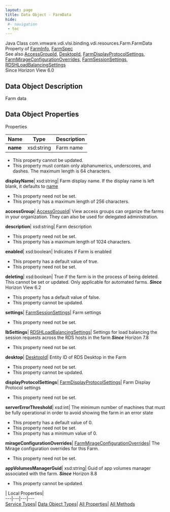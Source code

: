 ```yaml
---
layout: page
title: Data Object - FarmData
hide:
 #- navigation
 - toc
---
```






Java Class
    com.vmware.vdi.vlsi.binding.vdi.resources.Farm.FarmData  
Property of
     [FarmInfo](vdi.resources.Farm.FarmInfo.md#field_detail), [FarmSpec](vdi.resources.Farm.FarmSpec.md#field_detail)  
See also
     [AccessGroupId](vdi.entity.AccessGroupId.md), [DesktopId](vdi.entity.DesktopId.md), [FarmDisplayProtocolSettings](vdi.resources.Farm.DisplayProtocolSettings.md), [FarmMirageConfigurationOverrides](vdi.resources.Farm.MirageConfigurationOverrides.md), [FarmSessionSettings](vdi.resources.Farm.SessionSettings.md), [RDSHLoadBalancingSettings](vdi.resources.Farm.LoadBalancingSettings.md)  
Since 
    Horizon View 6.0

## Data Object Description 

Farm data 

## Data Object Properties

Properties

Name |  Type |  Description   
---|---|---  
**name**|  xsd:string|  Farm name   


 * This property cannot be updated.
  * This property must contain only alphanumerics, underscores, and dashes. The maximum length is 64 characters. 

  
**displayName**|  xsd:string|  Farm display name. If the display name is left blank, it defaults to [name](vdi.resources.Farm.FarmData.md#name)   


 * This property need not be set.
  * This property has a maximum length of 256 characters. 

  
**accessGroup**| [AccessGroupId](vdi.entity.AccessGroupId.md)|  View access groups can organize the farms in your organization. They can also be used for delegated administration.   
  
**description**|  xsd:string|  Farm description   


 * This property need not be set.
  * This property has a maximum length of 1024 characters. 

  
**enabled**|  xsd:boolean|  Indicates if Farm is enabled   


  * This property has a default value of true.
 * This property need not be set.

  
**deleting**|  xsd:boolean|  True if the farm is in the process of being deleted. This cannot be set or updated. Only applicable for automated farms.  **_Since_** Horizon View 6.2  


  * This property has a default value of false.
 * This property cannot be updated.

  
**settings**| [FarmSessionSettings](vdi.resources.Farm.SessionSettings.md)|  Farm settings   


 * This property need not be set.

  
**lbSettings**| [RDSHLoadBalancingSettings](vdi.resources.Farm.LoadBalancingSettings.md)|  Settings for load balancing the session requests across the RDS hosts in the farm  **_Since_** Horizon 7.8  


 * This property need not be set.

  
**desktop**| [DesktopId](vdi.entity.DesktopId.md)|  Entity ID of RDS Desktop in the Farm   


 * This property need not be set.
 * This property cannot be updated.

  
**displayProtocolSettings**| [FarmDisplayProtocolSettings](vdi.resources.Farm.DisplayProtocolSettings.md)|  Farm Display Protocol settings   


 * This property need not be set.

  
**serverErrorThreshold**|  xsd:int|  The minimum number of machines that must be fully operational in order to avoid showing the farm in an error state   


  * This property has a default value of 0.
 * This property need not be set.
  * This property has a minimum value of 0. 

  
**mirageConfigurationOverrides**| [FarmMirageConfigurationOverrides](vdi.resources.Farm.MirageConfigurationOverrides.md)|  The Mirage configuration overrides for this Farm.   


 * This property need not be set.

  
**appVolumesManagerGuid**|  xsd:string|  Guid of app volumes manager associated with the farm.  **_Since_** Horizon 8.8  


 * This property cannot be updated.

  
  
  
 | Local Properties|   
---|---|---|---  
[Service Types](index-mo_types.md)| [Data Object Types](index-do_types.md)| [All Properties](index-properties.md)| [All Methods](index-methods.md)  
  
  

